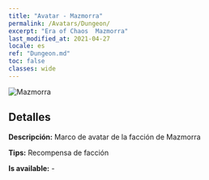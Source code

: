 ```yaml
---
title: "Avatar - Mazmorra"
permalink: /Avatars/Dungeon/
excerpt: "Era of Chaos  Mazmorra"
last_modified_at: 2021-04-27
locale: es
ref: "Dungeon.md"
toc: false
classes: wide
---
```

 ![Mazmorra](/images/a/avatarFrame_45.png)

## Detalles

 **Descripción:** Marco de avatar de la facción de Mazmorra 

 **Tips:** Recompensa de facción 

 **Is available:**  - 

